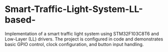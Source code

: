 # Smart-Traffic-Light-System-LL-based-
Implementation of a smart traffic light system using STM32F103C8T6 and Low-Layer (LL) drivers. The project is configured in code and demonstrates basic GPIO control, clock configuration, and button input handling.

